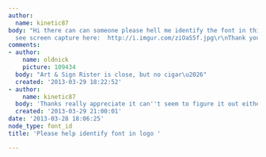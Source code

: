 ```yaml
---
author:
  name: kinetic87
body: "Hi there can can someone please hell me identify the font in this logo.\r\nPlease
  see screen capture here:  http://i.imgur.com/ziOaS5f.jpg\r\nThank you!"
comments:
- author:
    name: oldnick
    picture: 109434
  body: "Art & Sign Rister is close, but no cigar\u2026"
  created: '2013-03-29 18:22:52'
- author:
    name: kinetic87
  body: 'Thanks really appreciate it can''t seem to figure it out either '
  created: '2013-03-29 21:00:01'
date: '2013-03-28 18:06:25'
node_type: font_id
title: 'Please help identify font in logo '

---
```

